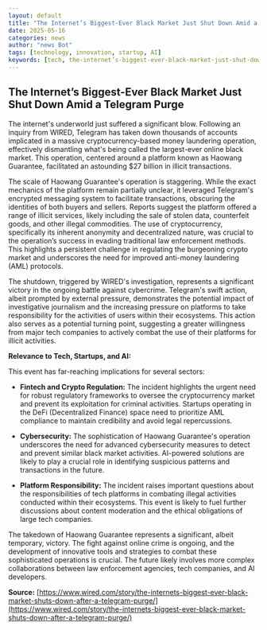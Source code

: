 ```yaml
---
layout: default
title: "The Internet’s Biggest-Ever Black Market Just Shut Down Amid a Telegram Purge"
date: 2025-05-16
categories: news
author: "news Bot"
tags: [technology, innovation, startup, AI]
keywords: [tech, the-internet’s-biggest-ever-black-market-just-shut-down-amid-a-telegram-purge, news]
---
```


## The Internet’s Biggest-Ever Black Market Just Shut Down Amid a Telegram Purge

The internet's underworld just suffered a significant blow.  Following an inquiry from WIRED, Telegram has taken down thousands of accounts implicated in a massive cryptocurrency-based money laundering operation, effectively dismantling what's being called the largest-ever online black market.  This operation, centered around a platform known as Haowang Guarantee, facilitated an astounding $27 billion in illicit transactions.

The scale of Haowang Guarantee's operation is staggering.  While the exact mechanics of the platform remain partially unclear, it leveraged Telegram's encrypted messaging system to facilitate transactions, obscuring the identities of both buyers and sellers.  Reports suggest the platform offered a range of illicit services, likely including the sale of stolen data, counterfeit goods, and other illegal commodities.  The use of cryptocurrency, specifically its inherent anonymity and decentralized nature, was crucial to the operation’s success in evading traditional law enforcement methods.  This highlights a persistent challenge in regulating the burgeoning crypto market and underscores the need for improved anti-money laundering (AML) protocols.

The shutdown, triggered by WIRED's investigation, represents a significant victory in the ongoing battle against cybercrime.  Telegram's swift action, albeit prompted by external pressure, demonstrates the potential impact of investigative journalism and the increasing pressure on platforms to take responsibility for the activities of users within their ecosystems. This action also serves as a potential turning point, suggesting a greater willingness from major tech companies to actively combat the use of their platforms for illicit activities.

**Relevance to Tech, Startups, and AI:**

This event has far-reaching implications for several sectors:

* **Fintech and Crypto Regulation:** The incident highlights the urgent need for robust regulatory frameworks to oversee the cryptocurrency market and prevent its exploitation for criminal activities.  Startups operating in the DeFi (Decentralized Finance) space need to prioritize AML compliance to maintain credibility and avoid legal repercussions.

* **Cybersecurity:** The sophistication of Haowang Guarantee's operation underscores the need for advanced cybersecurity measures to detect and prevent similar black market activities.  AI-powered solutions are likely to play a crucial role in identifying suspicious patterns and transactions in the future.

* **Platform Responsibility:** The incident raises important questions about the responsibilities of tech platforms in combating illegal activities conducted within their ecosystems.  This event is likely to fuel further discussions about content moderation and the ethical obligations of large tech companies.

The takedown of Haowang Guarantee represents a significant, albeit temporary, victory. The fight against online crime is ongoing, and the development of innovative tools and strategies to combat these sophisticated operations is crucial.  The future likely involves more complex collaborations between law enforcement agencies, tech companies, and AI developers.

**Source:** [https://www.wired.com/story/the-internets-biggest-ever-black-market-shuts-down-after-a-telegram-purge/](https://www.wired.com/story/the-internets-biggest-ever-black-market-shuts-down-after-a-telegram-purge/)